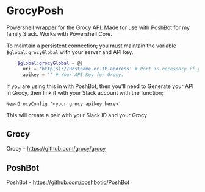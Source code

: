 # GrocyPosh

Powershell wrapper for the Grocy API. Made for use with PoshBot for my family Slack. Works with Powershell Core.

To maintain a persistent connection; you must maintain the variable `$global:grocyGlobal` with your server and API key.


```powershell
    $global:grocyGlobal = @{
      uri = 'http(s)://Hostname-or-IP-address' # Port is necessary if you are not using default 80/443
      apikey = '' # Your API Key for Grocy.
```

If you are using this in with PoshBot, then you'll need to Generate your API in Grocy, then link it with your Slack account with the function;

```text
New-GrocyConfig '<your grocy apikey here>'
```

This will create a pair with your Slack ID and your Grocy

## Grocy

Grocy -  https://github.com/grocy/grocy

## PoshBot

PoshBot - https://github.com/poshbotio/PoshBot
